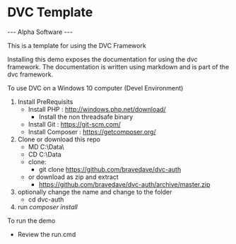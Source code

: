 # DVC Template

--- Alpha Software ---


This is a template for using the DVC Framework

Installing this demo exposes the documentation for using the dvc framework. The documentation
is written using markdown and is part of the dvc framework.

To use DVC on a Windows 10 computer (Devel Environment)
1. Install PreRequisits
   * Install PHP : http://windows.php.net/download/
      * Install the non threadsafe binary
   * Install Git : https://git-scm.com/
   * Install Composer : https://getcomposer.org/
1. Clone or download this repo
   * MD C:\Data\
   * CD C:\Data
   * clone:
      * git clone https://github.com/bravedave/dvc-auth
   * or download as zip and extract
      * https://github.com/bravedave/dvc-auth/archive/master.zip
1. optionally change the name and change to the folder
   * cd dvc-auth
1. run *composer install*

To run the demo
   * Review the run.cmd

